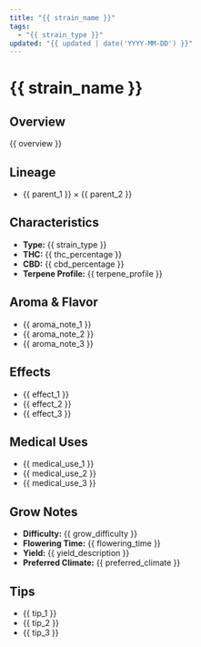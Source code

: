 ```yaml
---
title: "{{ strain_name }}"
tags:
  - "{{ strain_type }}"
updated: "{{ updated | date('YYYY-MM-DD') }}"
---
```


# {{ strain_name }}

## Overview
{{ overview }}

## Lineage
- {{ parent_1 }} × {{ parent_2 }}

## Characteristics
- **Type:** {{ strain_type }}
- **THC:** {{ thc_percentage }}
- **CBD:** {{ cbd_percentage }}
- **Terpene Profile:** {{ terpene_profile }}

## Aroma & Flavor
- {{ aroma_note_1 }}
- {{ aroma_note_2 }}
- {{ aroma_note_3 }}

## Effects
- {{ effect_1 }}
- {{ effect_2 }}
- {{ effect_3 }}

## Medical Uses
- {{ medical_use_1 }}
- {{ medical_use_2 }}
- {{ medical_use_3 }}

## Grow Notes
- **Difficulty:** {{ grow_difficulty }}
- **Flowering Time:** {{ flowering_time }}
- **Yield:** {{ yield_description }}
- **Preferred Climate:** {{ preferred_climate }}

## Tips
- {{ tip_1 }}
- {{ tip_2 }}
- {{ tip_3 }}
